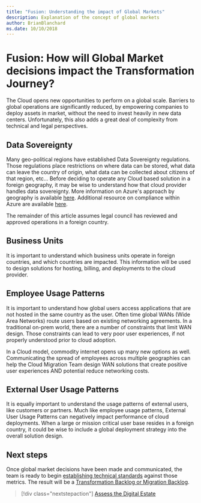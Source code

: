 ```yaml
---
title: "Fusion: Understanding the impact of Global Markets"
description: Explanation of the concept of global markets
author: BrianBlanchard
ms.date: 10/10/2018
---
```


# Fusion: How will Global Market decisions impact the Transformation Journey?

The Cloud opens new opportunities to perform on a global scale. Barriers to global operations are significantly reduced, by empowering companies to deploy assets in market, without the need to invest heavily in new data centers. Unfortunately, this also adds a great deal of complexity from technical and legal perspectives.

## Data Sovereignty

Many geo-political regions have established Data Sovereignty regulations. Those regulations place restrictions on where data can be stored, what data can leave the country of origin, what data can be collected about citizens of that region, etc... Before deciding to operate any Cloud based solution in a foreign geography, it may be wise to understand how that cloud provider handles data sovereignty. More information on Azure's approach by geography is available [here](https://azure.microsoft.com/en-us/global-infrastructure/geographies/). Additional resource on compliance within Azure are available [here](https://www.microsoft.com/en-us/trustcenter/privacy/ensure-compliance).

The remainder of this article assumes legal council has reviewed and approved operations in a foreign country.

## Business Units

It is important to understand which business units operate in foreign countries, and which countries are impacted. This information will be used to design solutions for hosting, billing, and deployments to the cloud provider.

## Employee Usage Patterns

It is important to understand how global users access applications that are not hosted in the same country as the user. Often time global WANs (Wide Area Networks) route users based on existing networking agreements. In a traditional on-prem world, there are a number of constraints that limit WAN design. Those constraints can lead to very poor user experiences, if not properly understood prior to cloud adoption. 

In a Cloud model, commodity internet opens up many new options as well. Communicating the spread of employees across multiple geographies can help the Cloud Migration Team design WAN solutions that create positive user experiences AND potential reduce networking costs.

## External User Usage Patterns

It is equally important to understand the usage patterns of external users, like customers or partners. Much like employee usage patterns, External User Usage Patterns can negatively impact performance of cloud deployments. When a large or mission critical user base resides in a foreign country, it could be wise to include a global deployment strategy into the overall solution design.

## Next steps

Once global market decisions have been made and communicated, the team is ready to begin [establishing technical standards](../digital-estate/overview.md) against those metrics.
The result will be a [Transformation Backlog or Migration Backlog](../migration/plan/migration-backlog.md).

> [!div class="nextstepaction"]
> [Assess the Digital Estate](../digital-estate/overview.md)